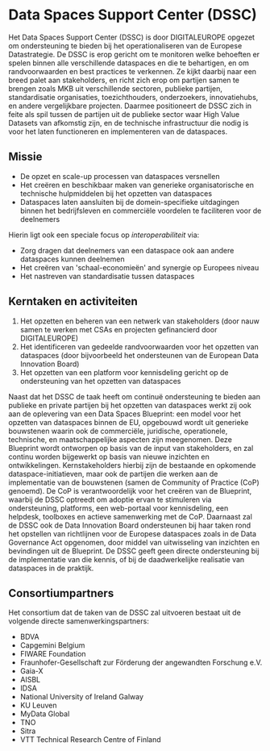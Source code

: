 # Data Spaces Support Center (DSSC)

Het Data Spaces Support Center (DSSC) is door DIGITALEUROPE opgezet om ondersteuning te bieden bij het operationaliseren van de Europese Datastrategie. De DSSC is erop gericht om te monitoren welke behoeften er spelen binnen alle verschillende dataspaces en die te behartigen, en om randvoorwaarden en best practices te verkennen. Ze kijkt daarbij naar een breed palet aan stakeholders, en richt zich erop om partijen samen te brengen zoals MKB uit verschillende sectoren, publieke partijen, standardisatie organisaties, toezichthouders, onderzoekers, innovatiehubs, en andere vergelijkbare projecten. Daarmee positioneert de DSSC zich in feite als spil tussen de partijen uit de publieke sector waar High Value Datasets van afkomstig zijn, en de technische infrastructuur die nodig is voor het laten functioneren en implementeren van de dataspaces. 

## Missie
* De opzet en scale-up processen van dataspaces versnellen
* Het creëren en beschikbaar maken van generieke organisatorische en technische hulpmiddelen bij het opzetten van dataspaces
* Dataspaces laten aansluiten bij de domein-specifieke uitdagingen binnen het bedrijfsleven en commerciële voordelen te faciliteren voor de deelnemers

Hierin ligt ook een speciale focus op *interoperabiliteit* via:
* Zorg dragen dat deelnemers van een dataspace ook aan andere dataspaces kunnen deelnemen
* Het creëren van 'schaal-economieën' and synergie op Europees niveau
* Het nastreven van standardisatie tussen dataspaces



## Kerntaken en activiteiten
1. Het opzetten en beheren van een netwerk van stakeholders (door nauw samen te werken met CSAs en projecten gefinancierd door DIGITALEUROPE)
2. Het identificeren van gedeelde randvoorwaarden voor het opzetten van dataspaces (door bijvoorbeeld het ondersteunen van de European Data Innovation Board)
3. Het opzetten van een platform voor kennisdeling gericht op de ondersteuning van het opzetten van dataspaces

Naast dat het DSSC de taak heeft om continuë ondersteuning te bieden aan publieke en private partijen bij het opzetten van dataspaces werkt zij ook aan de oplevering van een Data Spaces Blueprint: een model voor het opzetten van dataspaces binnen de EU, opgebouwd wordt uit generieke bouwstenen waarin ook de commerciële, juridische, operationele, technische, en maatschappelijke aspecten zijn meegenomen. Deze Blueprint wordt ontworpen op basis van de input van stakeholders, en zal continu worden bijgewerkt op basis van nieuwe inzichten en ontwikkelingen. Kernstakeholders hierbij zijn de bestaande en opkomende dataspace-initiatieven, maar ook de partijen die werken aan de implementatie van de bouwstenen (samen de Community of Practice (CoP) genoemd). De CoP is verantwoordelijk voor het creëren van de Blueprint, waarbij de DSSC optreedt om adoptie ervan te stimuleren via ondersteuning, platforms, een web-portaal voor kennisdeling, een helpdesk, toolboxes en actieve samenwerking met de CoP. Daarnaast zal de DSSC ook de Data Innovation Board ondersteunen bij haar taken rond het opstellen van richtlijnen voor de Europese dataspaces zoals in de Data Governance Act opgenomen, door middel van uitwisseling van inzichten en bevindingen uit de Blueprint. De DSSC geeft geen directe ondersteuning bij de implementatie van die kennis, of bij de daadwerkelijke realisatie van dataspaces in de praktijk.     


## Consortiumpartners

Het consortium dat de taken van de DSSC zal uitvoeren bestaat uit de volgende directe samenwerkingspartners:

* BDVA
* Capgemini Belgium
* FIWARE Foundation
* Fraunhofer-Gesellschaft zur Förderung der angewandten Forschung e.V.
* Gaia-X 
* AISBL
* IDSA
* National University of Ireland Galway
* KU Leuven
* MyData Global
* TNO 
* Sitra 
* VTT Technical Research Centre of Finland



